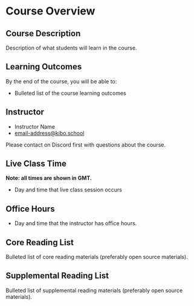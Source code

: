 # Course Overview

## Course Description

Description of what students will learn in the course.

## Learning Outcomes

By the end of the course, you will be able to:

- Bulleted list of the course learning outcomes

## Instructor
<!-- UPDATE EACH TERM -->
- Instructor Name
- [email-address@kibo.school](mailto:email-address@kibo.school)

Please contact on Discord first with questions about the course.

## Live Class Time
<!-- UPDATE EACH TERM -->
**Note: all times are shown in GMT.**

- Day and time that live class session occurs

## Office Hours
<!-- UPDATE EACH TERM -->
- Day and time that the instructor has office hours.

## Core Reading List

Bulleted list of core reading materials (preferably open source materials).

## Supplemental Reading List

Bulleted list of supplemental reading materials (preferably open source
materials).
